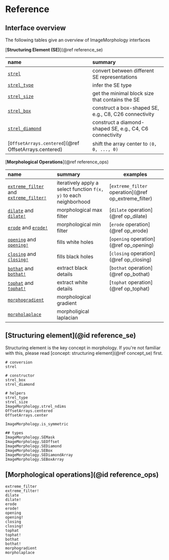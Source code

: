 # Reference

## Interface overview

The following tables give an overview of ImageMorphology interfaces

[**Structuring Element (SE)**](@ref reference_se)

| name                          | summary |
| :---------------------------- | :------ |
| [`strel`](@ref)               | convert between different SE representations    |
| [`strel_type`](@ref)          | infer the SE type                               |
| [`strel_size`](@ref)          | get the minimal block size that contains the SE |
| [`strel_box`](@ref)           | construct a box-shaped SE, e.g., C8, C26 connectivity |
| [`strel_diamond`](@ref)       | construct a diamond-shaped SE, e.g., C4, C6 connectivity |
| [`OffsetArrays.centered`](@ref OffsetArrays.centered) | shift the array center to `(0, 0, ..., 0)`    |


[**Morphological Operations**](@ref reference_ops)

| name                                                   | summary | examples |
| :----------------------------------------------------- | :------ | ---- |
| [`extreme_filter`](@ref) and [`extreme_filter!`](@ref) | iteratively apply a select function `f(x, y)` to each neighborhood | [`extreme_filter` operation](@ref op_extreme_filter) |
| [`dilate`](@ref) and [`dilate!`](@ref)                 | morphological max filter  | [`dilate` operation](@ref op_dilate)   |
| [`erode`](@ref) and [`erode!`](@ref)                   | morphological min filter  | [`erode` operation](@ref op_erode)     |
| [`opening`](@ref) and [`opening!`](@ref)               | fills white holes         | [`opening` operation](@ref op_opening) |
| [`closing`](@ref) and [`closing!`](@ref)               | fills black holes         | [`closing` operation](@ref op_closing) |
| [`bothat`](@ref) and [`bothat!`](@ref)                 | extract black details     | [`bothat` operation](@ref op_bothat)   |
| [`tophat`](@ref) and [`tophat!`](@ref)                 | extract white details     | [`tophat` operation](@ref op_tophat)   |
| [`morphogradient`](@ref)                               | morphological gradient    |                                        |
| [`morpholaplace`](@ref)                                | morpholigical laplacian   |                                        |

## [Structuring element](@id reference_se)

Structuring element is the key concept in morphology. If you're not familiar with this, please
read [concept: structuring element](@ref concept_se) first.

```@docs
# conversion
strel

# constructor
strel_box
strel_diamond

# helpers
strel_type
strel_size
ImageMorphology.strel_ndims
OffsetArrays.centered
OffsetArrays.center

ImageMorphology.is_symmetric

## types
ImageMorphology.SEMask
ImageMorphology.SEOffset
ImageMorphology.SEDiamond
ImageMorphology.SEBox
ImageMorphology.SEDiamondArray
ImageMorphology.SEBoxArray
```

## [Morphological operations](@id reference_ops)

```@docs
extreme_filter
extreme_filter!
dilate
dilate!
erode
erode!
opening
opening!
closing
closing!
tophat
tophat!
bothat
bothat!
morphogradient
morpholaplace
```

